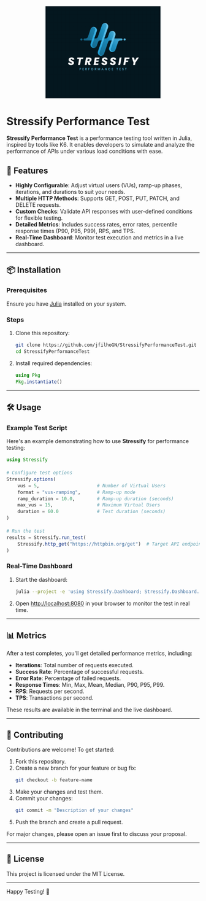 <div align="center">
  <img src="./img/stressify.png" alt="Julia Performance Testing Logo" width="300px">
</div>

# Stressify Performance Test

**Stressify Performance Test** is a performance testing tool written in Julia, inspired by tools like K6. It enables developers to simulate and analyze the performance of APIs under various load conditions with ease.

## 🚀 Features

- **Highly Configurable**: Adjust virtual users (VUs), ramp-up phases, iterations, and durations to suit your needs.
- **Multiple HTTP Methods**: Supports GET, POST, PUT, PATCH, and DELETE requests.
- **Custom Checks**: Validate API responses with user-defined conditions for flexible testing.
- **Detailed Metrics**: Includes success rates, error rates, percentile response times (P90, P95, P99), RPS, and TPS.
- **Real-Time Dashboard**: Monitor test execution and metrics in a live dashboard.

---

## 📦 Installation

### Prerequisites

Ensure you have [Julia](https://julialang.org/downloads/) installed on your system.

### Steps

1. Clone this repository:
   ```bash
   git clone https://github.com/jfilhoGN/StressifyPerformanceTest.git
   cd StressifyPerformanceTest
   ```
2. Install required dependencies:
   ```julia
   using Pkg
   Pkg.instantiate()
   ```

---

## 🛠 Usage

### Example Test Script

Here's an example demonstrating how to use **Stressify** for performance testing:

```julia
using Stressify

# Configure test options
Stressify.options(
    vus = 5,                     # Number of Virtual Users
    format = "vus-ramping",      # Ramp-up mode
    ramp_duration = 10.0,        # Ramp-up duration (seconds)
    max_vus = 15,                # Maximum Virtual Users
    duration = 60.0              # Test duration (seconds)
)

# Run the test
results = Stressify.run_test(
    Stressify.http_get("https://httpbin.org/get")  # Target API endpoint
)
```

### Real-Time Dashboard

1. Start the dashboard:
   ```bash
   julia --project -e 'using Stressify.Dashboard; Stressify.Dashboard.start_dashboard()'
   ```
2. Open [http://localhost:8080](http://localhost:8080) in your browser to monitor the test in real time.

---

## 📊 Metrics

After a test completes, you'll get detailed performance metrics, including:

- **Iterations**: Total number of requests executed.
- **Success Rate**: Percentage of successful requests.
- **Error Rate**: Percentage of failed requests.
- **Response Times**: Min, Max, Mean, Median, P90, P95, P99.
- **RPS**: Requests per second.
- **TPS**: Transactions per second.

These results are available in the terminal and the live dashboard.

---

## 🤝 Contributing

Contributions are welcome! To get started:

1. Fork this repository.
2. Create a new branch for your feature or bug fix:
   ```bash
   git checkout -b feature-name
   ```
3. Make your changes and test them.
4. Commit your changes:
   ```bash
   git commit -m "Description of your changes"
   ```
5. Push the branch and create a pull request.

For major changes, please open an issue first to discuss your proposal.

---

## 📝 License

This project is licensed under the MIT License.

---

Happy Testing! 🚀
